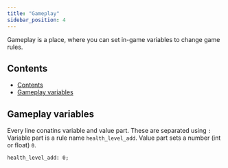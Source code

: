 ```yaml
---
title: "Gameplay"
sidebar_position: 4
---
```


Gameplay is a place, where you can set in-game variables to change game rules.

## Contents

- [Contents](#contents)
- [Gameplay variables](#gameplay-variables)

## Gameplay variables

Every line conatins variable and value part. These are separated using `:`
Variable part is a rule name `health_level_add`.
Value part sets a number (int or float) `0`.

```text
health_level_add: 0;
```